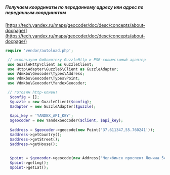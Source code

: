 ##### Получаем координаты по переданному адресу или адрес по переданным координатам
[https://tech.yandex.ru/maps/geocoder/doc/desc/concepts/about-docpage/](https://tech.yandex.ru/maps/geocoder/doc/desc/concepts/about-docpage/)
```php
require 'vendor/autoload.php';

 // используем библиотеку GuzzleHttp и PSR-совместимый адаптер 
 use GuzzleHttp\Client as GuzzleClient;
 use Http\Adapter\Guzzle6\Client as GuzzleAdapter;
 use Vdmkbu\Geocoder\Types\Address;
 use Vdmkbu\Geocoder\Types\Point;
 use Vdmkbu\Geocoder\YandexGeocoder;

 // готовим http-клиент
  $config = [];
  $guzzle = new GuzzleClient($config);
  $adapter = new GuzzleAdapter($guzzle);
  
  $api_key = 'YANDEX_API_KEY';
  $geocoder = new YandexGeocoder($client, $api_key);
  
  $address = $geocoder->geocode(new Point('37.611347,55.760241'));
  $address->getCountry();
  $address->getStreet();
  $address->getHouse();
  
  
  $point = $geocoder->geocode(new Address('Челябинск проспект Ленина 54'));
  $point->getLng();
  $point->getLat();
  
```